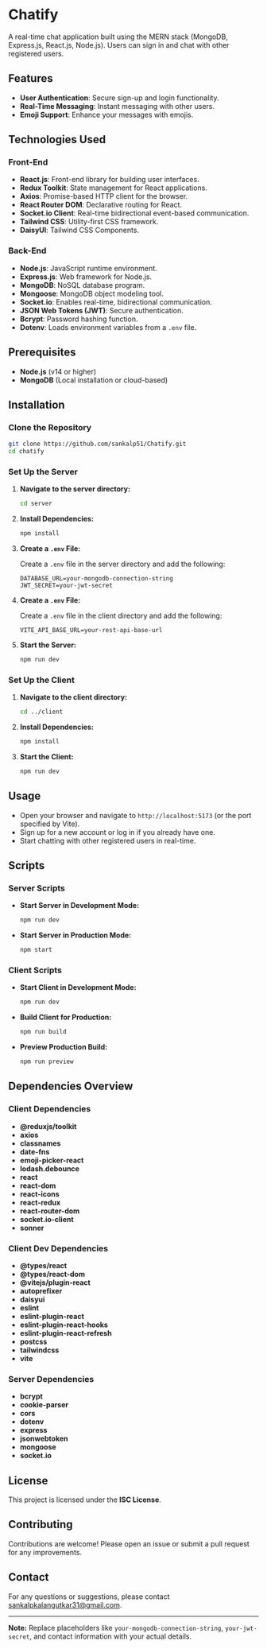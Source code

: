 # Chatify

A real-time chat application built using the MERN stack (MongoDB, Express.js, React.js, Node.js). Users can sign in and chat with other registered users.

## Features

- **User Authentication**: Secure sign-up and login functionality.
- **Real-Time Messaging**: Instant messaging with other users.
- **Emoji Support**: Enhance your messages with emojis.

## Technologies Used

### Front-End

- **React.js**: Front-end library for building user interfaces.
- **Redux Toolkit**: State management for React applications.
- **Axios**: Promise-based HTTP client for the browser.
- **React Router DOM**: Declarative routing for React.
- **Socket.io Client**: Real-time bidirectional event-based communication.
- **Tailwind CSS**: Utility-first CSS framework.
- **DaisyUI**: Tailwind CSS Components.

### Back-End

- **Node.js**: JavaScript runtime environment.
- **Express.js**: Web framework for Node.js.
- **MongoDB**: NoSQL database program.
- **Mongoose**: MongoDB object modeling tool.
- **Socket.io**: Enables real-time, bidirectional communication.
- **JSON Web Tokens (JWT)**: Secure authentication.
- **Bcrypt**: Password hashing function.
- **Dotenv**: Loads environment variables from a `.env` file.

## Prerequisites

- **Node.js** (v14 or higher)
- **MongoDB** (Local installation or cloud-based)

## Installation

### Clone the Repository

```bash
git clone https://github.com/sankalp51/Chatify.git
cd chatify
```

### Set Up the Server

1. **Navigate to the server directory:**

    ```bash
    cd server
    ```

2. **Install Dependencies:**

    ```bash
    npm install
    ```

3. **Create a `.env` File:**

    Create a `.env` file in the server directory and add the following:

    ```env
    DATABASE_URL=your-mongodb-connection-string
    JWT_SECRET=your-jwt-secret
    ```
4. **Create a `.env` File:**

    Create a `.env` file in the client directory and add the following:

    ```env
    VITE_API_BASE_URL=your-rest-api-base-url
    ```

5. **Start the Server:**

    ```bash
    npm run dev
    ```

### Set Up the Client

1. **Navigate to the client directory:**

    ```bash
    cd ../client
    ```

2. **Install Dependencies:**

    ```bash
    npm install
    ```

3. **Start the Client:**

    ```bash
    npm run dev
    ```

## Usage

- Open your browser and navigate to `http://localhost:5173` (or the port specified by Vite).
- Sign up for a new account or log in if you already have one.
- Start chatting with other registered users in real-time.

## Scripts

### Server Scripts

- **Start Server in Development Mode:**

    ```bash
    npm run dev
    ```

- **Start Server in Production Mode:**

    ```bash
    npm start
    ```

### Client Scripts

- **Start Client in Development Mode:**

    ```bash
    npm run dev
    ```

- **Build Client for Production:**

    ```bash
    npm run build
    ```

- **Preview Production Build:**

    ```bash
    npm run preview
    ```

## Dependencies Overview

### Client Dependencies

- **@reduxjs/toolkit**
- **axios**
- **classnames**
- **date-fns**
- **emoji-picker-react**
- **lodash.debounce**
- **react**
- **react-dom**
- **react-icons**
- **react-redux**
- **react-router-dom**
- **socket.io-client**
- **sonner**

### Client Dev Dependencies

- **@types/react**
- **@types/react-dom**
- **@vitejs/plugin-react**
- **autoprefixer**
- **daisyui**
- **eslint**
- **eslint-plugin-react**
- **eslint-plugin-react-hooks**
- **eslint-plugin-react-refresh**
- **postcss**
- **tailwindcss**
- **vite**

### Server Dependencies

- **bcrypt**
- **cookie-parser**
- **cors**
- **dotenv**
- **express**
- **jsonwebtoken**
- **mongoose**
- **socket.io**

## License

This project is licensed under the **ISC License**.

## Contributing

Contributions are welcome! Please open an issue or submit a pull request for any improvements.

## Contact

For any questions or suggestions, please contact [sankalpkalangutkar31@gmail.com](mailto:sankalpkalangutkar31@gmail.com).

---

**Note:** Replace placeholders like `your-mongodb-connection-string`, `your-jwt-secret`, and contact information with your actual details.
